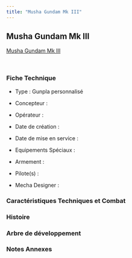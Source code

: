 ```yaml
---
title: "Musha Gundam Mk III"
---
```


Musha Gundam Mk III
-------------------





[Musha Gundam Mk III](javascript:change_image_m('images/stories/saga/gundambfgmc/mechas/musha-gundam-mk-iii.png');)

 

### Fiche Technique


- Type : Gunpla personnalisé
  
- Concepteur : 
  
- Opérateur : 
  
- Date de création : 
  
- Date de mise en service : 
  
- Equipements Spéciaux :




- Armement :




- Pilote(s) : 





- Mecha Designer : 


### Caractéristiques Techniques et Combat


### Histoire


### Arbre de développement


### Notes Annexes


